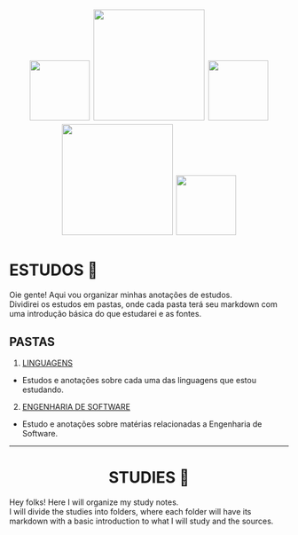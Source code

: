 <h1 align="center"><img src="https://media1.tenor.com/m/9itcDbVMOAMAAAAC/nicki-minaj-nicki.gif" width="108"/> <img src="https://64.media.tumblr.com/8e6039bc776bc1253e8308b175216473/tumblr_omsfmkglvK1vu02u2o1_500.gifv" width="200"/>  <img src="https://media1.tenor.com/m/9itcDbVMOAMAAAAC/nicki-minaj-nicki.gif" width="108"/> <img src="https://64.media.tumblr.com/8e6039bc776bc1253e8308b175216473/tumblr_omsfmkglvK1vu02u2o1_500.gifv" width="200"/> <img src="https://media1.tenor.com/m/9itcDbVMOAMAAAAC/nicki-minaj-nicki.gif" width="108"/></h1>

# ESTUDOS 📖
Oie gente! Aqui vou organizar minhas anotações de estudos.  
Dividirei os estudos em pastas, onde cada pasta terá seu markdown com uma introdução básica do que estudarei e as fontes.  

## PASTAS
1. [LINGUAGENS](https://github.com/eFuculo/Estudos/tree/main/Langs)
  - Estudos e anotações sobre cada uma das linguagens que estou estudando.
2. [ENGENHARIA DE SOFTWARE](https://github.com/eFuculo/Estudos/tree/main/Software_engineering)
  - Estudo e anotações sobre matérias relacionadas a Engenharia de Software.

---



<h1 align="center"> STUDIES 📖 </h1>

Hey folks! Here I will organize my study notes.  
I will divide the studies into folders, where each folder will have its markdown with a basic introduction to what I will study and the sources.


